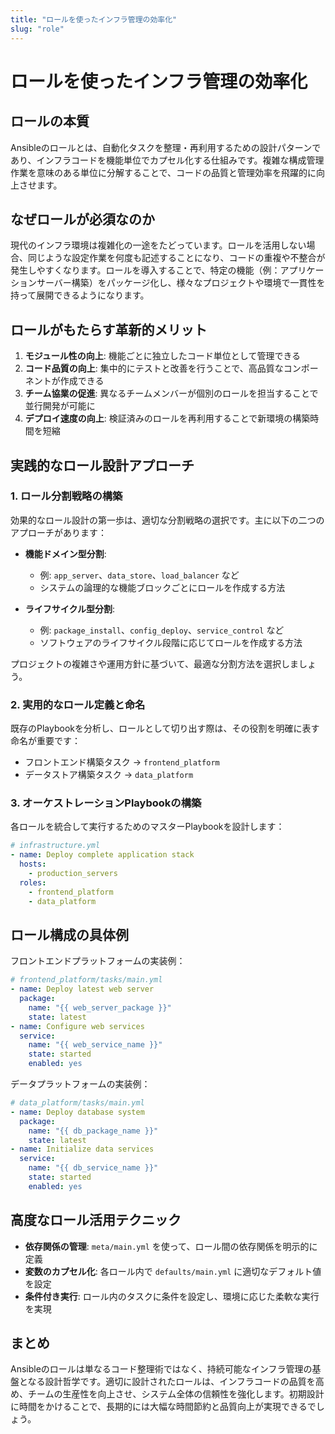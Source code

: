 ```yaml
---
title: "ロールを使ったインフラ管理の効率化"
slug: "role"
---
```


# ロールを使ったインフラ管理の効率化

## ロールの本質

Ansibleのロールとは、自動化タスクを整理・再利用するための設計パターンであり、インフラコードを機能単位でカプセル化する仕組みです。複雑な構成管理作業を意味のある単位に分解することで、コードの品質と管理効率を飛躍的に向上させます。

## なぜロールが必須なのか

現代のインフラ環境は複雑化の一途をたどっています。ロールを活用しない場合、同じような設定作業を何度も記述することになり、コードの重複や不整合が発生しやすくなります。ロールを導入することで、特定の機能（例：アプリケーションサーバー構築）をパッケージ化し、様々なプロジェクトや環境で一貫性を持って展開できるようになります。

## ロールがもたらす革新的メリット

1. **モジュール性の向上**: 機能ごとに独立したコード単位として管理できる
2. **コード品質の向上**: 集中的にテストと改善を行うことで、高品質なコンポーネントが作成できる
3. **チーム協業の促進**: 異なるチームメンバーが個別のロールを担当することで並行開発が可能に
4. **デプロイ速度の向上**: 検証済みのロールを再利用することで新環境の構築時間を短縮

## 実践的なロール設計アプローチ

### 1. ロール分割戦略の構築

効果的なロール設計の第一歩は、適切な分割戦略の選択です。主に以下の二つのアプローチがあります：

- **機能ドメイン型分割**: 
  - 例: `app_server`、`data_store`、`load_balancer` など
  - システムの論理的な機能ブロックごとにロールを作成する方法

- **ライフサイクル型分割**:
  - 例: `package_install`、`config_deploy`、`service_control` など
  - ソフトウェアのライフサイクル段階に応じてロールを作成する方法

プロジェクトの複雑さや運用方針に基づいて、最適な分割方法を選択しましょう。

### 2. 実用的なロール定義と命名

既存のPlaybookを分析し、ロールとして切り出す際は、その役割を明確に表す命名が重要です：

- フロントエンド構築タスク → `frontend_platform`
- データストア構築タスク → `data_platform`

### 3. オーケストレーションPlaybookの構築

各ロールを統合して実行するためのマスターPlaybookを設計します：

```yaml
# infrastructure.yml
- name: Deploy complete application stack
  hosts:
    - production_servers
  roles:
    - frontend_platform
    - data_platform
```

## ロール構成の具体例

フロントエンドプラットフォームの実装例：

```yaml
# frontend_platform/tasks/main.yml
- name: Deploy latest web server
  package:
    name: "{{ web_server_package }}"
    state: latest
- name: Configure web services
  service:
    name: "{{ web_service_name }}"
    state: started
    enabled: yes
```

データプラットフォームの実装例：

```yaml
# data_platform/tasks/main.yml
- name: Deploy database system
  package:
    name: "{{ db_package_name }}"
    state: latest
- name: Initialize data services
  service:
    name: "{{ db_service_name }}"
    state: started
    enabled: yes
```

## 高度なロール活用テクニック

- **依存関係の管理**: `meta/main.yml` を使って、ロール間の依存関係を明示的に定義
- **変数のカプセル化**: 各ロール内で `defaults/main.yml` に適切なデフォルト値を設定
- **条件付き実行**: ロール内のタスクに条件を設定し、環境に応じた柔軟な実行を実現

## まとめ

Ansibleのロールは単なるコード整理術ではなく、持続可能なインフラ管理の基盤となる設計哲学です。適切に設計されたロールは、インフラコードの品質を高め、チームの生産性を向上させ、システム全体の信頼性を強化します。初期設計に時間をかけることで、長期的には大幅な時間節約と品質向上が実現できるでしょう。

